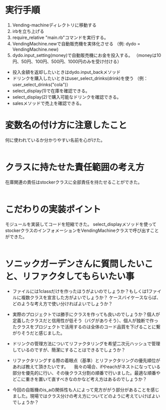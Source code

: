 # 実行手順
  1. Vending-machineディレクトリに移動する
  2. irbを立ち上げる
  3. require_relative "main.rb"コマンドを実行する。
  4. VendingMachine.newで自動販売機を実体化させる
      （例: dydo = VendingMachine.new)
  5. dydo.input_setting(money)で自動販売機にお金を投入する。
      （moneyは10円、50円、100円、500円、1000円のみを受け付ける）
  - 投入金額を返却したいときはdydo.input_backメソッド
  - ドリンクを購入したいときはuser_select_drinks(drink)を使う
      （例：user_select_drinks("cola")）
  - select_display(1)で在庫を確認できる。
  - select_display(2)で購入可能なドリンクを確認できる。
  - salesメソッドで売上を確認できる。


# 変数名の付け方に注意したこと
  何に使われているか分かりやすい名前を心がけた。
  <br><br>

# クラスに持たせた責任範囲の考え方
  在庫関連の責任はstockerクラスに全部責任を持たせることができた。<br><br>
# こだわりの実装ポイント
  モジュールを実装してコードを短縮できた。
  select_displayメソッドを使ってstockerクラスのインフォメーションをVendingMachineクラスで呼び出すことができた。
  <br><br>

# ソニックガーデンさんに質問したいこと、リファクタしてもらいたい事
 - ファイルには1classだけを作ったほうがよいのでしょうか？もしくは1ファイルに複数クラスを宣言した方がよいでしょうか？
ケースバイケースならば、どのような考え方で使い分ければよいでしょうか？

 - 実際のプロジェクトでは勝手にクラスを作っても良いのでしょうか？個人が定義したクラスだと信用性が低そう（バグがありそう）、個人が独断で作ったクラスをプロジェクトで活用するのは全体のコード品質を下げることに繋がりそうだと感じました。

 - ドリンクの管理方法についてリファクタリングを希望二次元ハッシュで管理しているのですが、簡潔にすることはできるでしょうか？

 - リファクタリングする際の着眼点（基準）とリファクタリングの優先順位があれば教えて頂きたいです。
 　我々の場合、ifやeachがネストになっている部分を優先的に行い、その後クラス分割の順番で行いました。最適な順番やどこに重きを置いて直すべきなのかなど考え方はあるのでしょうか？

 - 今回の自販機のis_aの関係性も人によって見方ががう部分があることを感じました。現場ではクラス分けの考え方についてどのように考えていけばよいでしょうか？

